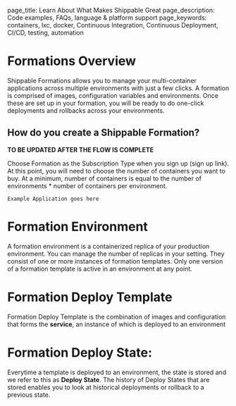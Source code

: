 page_title: Learn About What Makes Shippable Great
page_description: Code examples, FAQs, language & platform support
page_keywords: containers, lxc, docker, Continuous Integration, Continuous Deployment, CI/CD, testing, automation

# Formations Overview

Shippable Formations allows you to manage your multi-container applications across multiple 
environments with just a few clicks. 
A formation is comprised of images, configuration variables and environments. Once these are set up 
in your formation, you will be ready to do one-click deployments and rollbacks across your environments.


## How do you create a Shippable Formation?

**TO BE UPDATED AFTER THE FLOW IS COMPLETE**

Choose Formation as the Subscription Type when you sign up (sign up link). 
At this point, you will need to choose the number of containers you want to buy. At a minimum, 
number of containers is equal to the number of environments * number of containers per environment.

```Example Application goes here```

# Formation Environment

A formation environment is a containerized replica of your production environment. You can manage 
the number of replicas in your setting. They consist of one or more instances of formation templates. 
Only one version of a formation template is active in an environment at any point. 

# Formation Deploy Template 

Formation Deploy Template is the combination of images and configuration that forms the **service**, an instance of which is deployed
to an environment 

# Formation Deploy State:

Everytime a template is deployed to an environment, the state is stored and we refer to this as **Deploy State**. The history of Deploy States 
that are stored enables you to look at historical deployments or rollback to a previous state.

